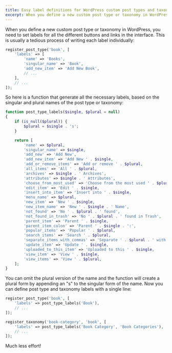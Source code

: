 ```yaml
---
title: Easy label definitions for WordPress custom post types and taxonomies
excerpt: When you define a new custom post type or taxonomy in WordPress, you need to set labels for all the different buttons and links in the interface. This is usually a tedious process of writing each label individually. Here is a function to make the process quick and easy instead.
---
```


When you define a new custom post type or taxonomy in WordPress, you need to set labels for all the different buttons and links in the interface. This is usually a tedious process of writing each label individually:

~~~ php
register_post_type('book', [
    'labels' => [
        'name' => 'Books',
        'singular_name' => 'Book',
        'add_new_item' => 'Add New Book',
        // ...
    ],
    // ...
]);
~~~

So here is a function that generate all the necessary labels, based on the singular and plural names of the post type or taxonomy:

~~~ php
function post_type_labels($single, $plural = null)
{
    if (is_null($plural)) {
        $plural = $single . 's';
    }

    return [
        'name' => $plural,
        'singular_name' => $single,
        'add_new' => 'Add New',
        'add_new_item' => 'Add New ' . $single,
        'add_or_remove_items' => 'Add or remove ' . $plural,
        'all_items' => 'All ' . $plural,
        'archives' => $single . ' Archives',
        'attributes' => $single . ' Attributes',
        'choose_from_most_used' => 'Choose from the most used ' . $plural,
        'edit_item' => 'Edit ' . $single,
        'insert_into_item' => 'Insert into ' . $single,
        'menu_name' => $plural,
        'new_item' => 'New ' . $single,
        'new_item_name' => 'New ' . $single . ' Name',
        'not_found' => 'No ' . $plural . ' found',
        'not_found_in_trash' => 'No ' . $plural . ' found in Trash',
        'parent_item' => 'Parent ' . $single,
        'parent_item_colon' => 'Parent ' . $single . ':',
        'popular_items' => 'Popular ' . $plural,
        'search_items' => 'Search ' . $plural,
        'separate_items_with_commas' => 'Separate ' . $plural . ' with commas',
        'update_item' => 'Update ' . $single,
        'uploaded_to_this_item' => 'Uploaded to this ' . $single,
        'view_item' => 'View ' . $single,
        'view_items' => 'View ' . $plural,
    ];
}
~~~

You can omit the plural version of the name and the function will create a plural form by appending an "s" to the singular form of the name. Now you can define post type and taxonomy labels with a single line:

~~~ php
register_post_type('book', [
    'labels' => post_type_labels('Book'),
    // ...
]);

register_taxonomy('book-category', 'book', [
    'labels' => post_type_labels('Book Category', 'Book Categories'),
    // ...
]);
~~~

Much less effort!
